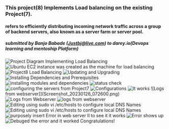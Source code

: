 ### This project(8) Implements Load balancing on the existing Project(7). 
#### refers to efficiently distributing incoming network traffic across a group of backend servers, also known as a server farm or server pool.
##### submitted by Banjo Babade (Justbj@live.com) to darey.io(Devops learning and mentoship Platform)
 ![Project Diagram Implementing Load Balancing](Screenshot_20230126_075554.png)
 ![Ubuntu EC2 instance was created as the machine for load balancing ](Screenshot_20230125_151332.png)
 ![Project8 Load Balancing](Screenshot_20230125_151355.png)
 ![Updating and Upgrading](Screenshot_20230125_151428.png)
 ![Installing Dependencies and Prerequisites](Screenshot_20230125_151748.png)
 ![installing modules and dependencies](Screenshot_20230125_151829.png)
 ![status check](Screenshot_20230125_151855.png)
 ![configuring the servers from Project7](Screenshot_20230125_154229.png)
 ![Configurations](Screenshot_20230126_065447.png)
 ![It works](Screenshot_20230126_065928.png)
![Logs from webserver]](Screenshot_20230126_072600.png)
![Logs from Webserver](Screenshot_20230126_072614.png)
![logs from webserver](Screenshot_20230126_073027.png)
![Editing using sudo vi /etc/hosts to configure local DNS Names](Screenshot_20230126_074052.png)
![Editing using sudo vi /etc/hosts to configure local DNS Names](Screenshot_20230126_074349.png)
![purposely insert Error in web server II to see it it works](Screenshot_20230126_074748.png)
![Error shows up](Screenshot_20230126_075402.png)
![Debuged the error and it worked](Screenshot_20230126_075434.png)
Congratulations!


